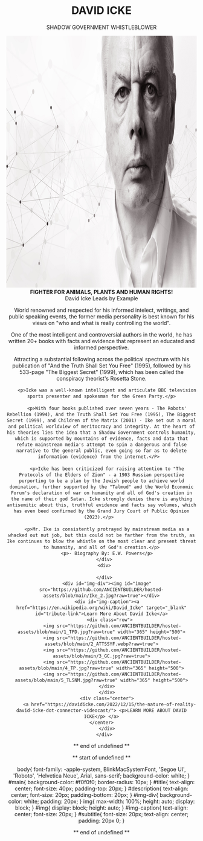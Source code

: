 <!DOCTYPE html>
<html>
  <head>
    <title>FCC Tribute Page</title>
    <meta charset="UTF-8"/><link rel="stylesheet" type="text/css" href="styles.css"><meta name="viewport" content="width=device-width, initial-scale=1">
  </head>
  <body>
    <main id="main">
      <center>
        <title id="title"><h1>David Icke</h1></title>
        <h1 id"title">DAVID ICKE</h1>
        <p>SHADOW GOVERNMENT WHISTLEBLOWER</p>
    </div>
    <div id="img-div"><img src="https://github.com/ANCIENTBUILDER/hosted-assets/blob/main/david_ike_portrait.jpg?raw=true" alt="David Ike Portrait" id="image" width="1282" height="667">
      <figcaption id="img-caption" class="center"><b>FIGHTER FOR ANIMALS, PLANTS AND HUMAN RIGHTS!</b></figcaption>
      </div>
    </div>
      <div id="tribute-info">David Icke Leads by Example</div>
        <p>World renowned and respected for his informed intelect, writings, and public speaking events, the former media personality is best known for his views on "who and what is really controlling the world".  
        <p>One of the most intelligent and controversial authors in the world, he has written 20+ books with facts and evidence that represent an educated and informed perspective.</p>  
        <p>Attracting a substantial following across the political spectrum with his publication of "And the Truth Shall Set You Free" (1995), followed by his 533-page "The Biggest Secret" (1999), which has been called the conspiracy theorist's Rosetta Stone.</p>

        <p>Icke was a well-known intelligent and articulate BBC television sports presenter and spokesman for the Green Party.</p>

        <p>With four books published over seven years - The Robots' Rebellion (1994), And the Truth Shall Set You Free (1995), The Biggest Secret (1999), and Children of the Matrix (2001) - Ike set out a moral and political worldview of meritocracy and integrity. At the heart of his theories lies the idea that a Shadow Government controls humanity, which is supported by mountains of evidence, facts and data that refute mainstream media's attempt to spin a dangerous and false narrative to the general public, even going so far as to delete information (evidence) from the internet.</P>  

        <p>Icke has been criticized for raising attention to "The Protocols of the Elders of Zion" - a 1903 Russian perspective purporting to be a plan by the Jewish people to achieve world domination, further supported by the "Talmud" and the World Economic Forum's declaration of war on humanity and all of God's creation in the name of their god Satan. Icke strongly denies there is anything antisemitic about this, truthful evidence and facts say volumes, which has even beed confirmed by the Grand Jury Court of Public Opinion (2023).</p>  

        <p>Mr. Ike is consistently protrayed by mainstream media as a whacked out nut job, but this could not be farther from the truth, as Ike continues to blow the whistle on the most clear and present threat to humanity, and all of God's creation.</p>
        <p>- Biography By: E.W. Powers</p>
      </div>
      <div>
        
      </div>
        <div id="img-div"><img id="image" src="https://github.com/ANCIENTBUILDER/hosted-assets/blob/main/Ike_2.jpg?raw=true"></div>
        <div id="img-caption"><a href="https://en.wikipedia.org/wiki/David_Icke" target="_blank" id="tribute-link">Learn More About David Icke</a>
          <div class="row">
            <img src="https://github.com/ANCIENTBUILDER/hosted-assets/blob/main/1_TPD.jpg?raw=true" width="365" height="500">
            <img src="https://github.com/ANCIENTBUILDER/hosted-assets/blob/main/2_ATTSSYF.webp?raw=true">
            <img src="https://github.com/ANCIENTBUILDER/hosted-assets/blob/main/3_GC.jpg?raw=true">
            <img src="https://github.com/ANCIENTBUILDER/hosted-assets/blob/main/4_TP.jpg?raw=true" width="365" height="500">
            <img src="https://github.com/ANCIENTBUILDER/hosted-assets/blob/main/5_TLSNM.jpg?raw=true" width="365" height="500">
          </div>  
        </div>
        <div class="center">
          <a href="https://davidicke.com/2022/12/15/the-nature-of-reality-david-icke-dot-connector-videocast/"> <p>LEARN MORE ABOUT DAVID ICKE</p> </a>
      </center>  
        </div>
      </div>
  </body>  
</html>

** end of undefined **

** start of undefined **

body{
  font-family: -apple-system, BlinkMacSystemFont, 'Segoe UI', 'Roboto', 'Helvetica Neue', Arial, sans-serif;
  background-color: white;
}
#main{
  background-color: #f0f0f0;
  border-radius: 10px;
}
#title{
  text-align: center;
  font-size: 40px;
  padding-top: 20px;
}
#description{
  text-align: center;
  font-size: 20px;
  padding-bottom: 20px;
}
#img-div{
  background-color: white;
  padding: 20px;
}
img{
  max-width: 100%;
  height: auto;
  display: block;
}
#img{
  display: block;
  height: auto;
}
#img-caption{
  text-align: center;
  font-size: 20px;
}
#subtitle{
  font-size: 20px;
  text-align: center;
  padding: 20px 0;
}

** end of undefined **

